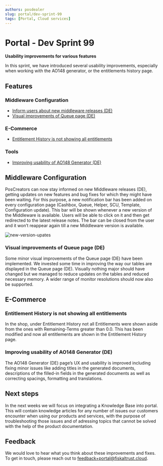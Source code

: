 ```yaml
---
authors: posdealer
slug: portal/dev-sprint-99
tags: [Portal, Cloud services]
---
```


# Portal - Dev Sprint 99
**Usability improvements for various features**

In this sprint, we have introduced several usability improvements, especially when working with the AO148 generator, or the entitlements history page.

<!--truncate-->

## Features

### Middleware Configuration
- [Inform users about new middleware releases (DE)](#inform-users-about-new-middleware-releases-de)
- [Visual improvements of Queue page (DE)](#visual-improvements-of-queue-page-de)

### E-Commerce 
- [Entitlement History is not showing all entitlements](#entitlement-history-is-not-showing-all-entitlements)

### Tools
- [Improving usability of AO148 Generator (DE)](#improving-usability-of-ao148-generator-de)

## Middleware Configuration

PosCreators can now stay informed on new Middleware releases (DE), getting updates on new features and bug fixes for which they might have been waiting. For this purpose, a new notification bar has been added on every configuration page (Cashbox, Queue, Helper, SCU, Template, Configuration update). This bar will be shown whenever a new version of the Middleware is available. Users will be able to click on it and then get redirected to the latest release notes. The bar can be closed from the user and it won’t reappear again till a new Middleware version is available.

![new-version-upates](images/sprint-99/new-version-upates.png)

### Visual improvements of Queue page (DE)
 
Some minor visual improvements of the Queue page (DE) have been implemented. We invested some time in improving the way our tables are displayed in the Queue page (DE). Visually nothing major should have changed but we managed to reduce updates on the tables and reduced necessary memory. A wider range of monitor resolutions should now also be supported. 


## E-Commerce

### Entitlement History is not showing all entitlements

In the shop, under Entitlement History not all Entitlements were shown aside from the ones with Remaining-Terms greater than 0.0. This has been modified and now all entitlements are shown in the Entitlement History page.

### Improving usability of AO148 Generator (DE)
 
The AO148 Generator (DE) page’s UX and usability is improved including fixing minor issues like adding titles in the generated documents, descriptions of the filled-in fields in the generated documents as well as correcting spacings, formatting and translations.


## Next steps
In the next weeks we will focus on integrating a Knowledge Base into portal. This will contain knowledge articles for any number of issues our customers encounter when using our products and services, with the purpose of troubleshooting those issues and of adressing topics that cannot be solved with the help of the product documentation.

## Feedback
We would love to hear what you think about these improvements and fixes. To get in touch, please reach out to [feedback+portal@fiskaltrust.cloud](mailto:feedback+portal@fiskaltrust.cloud).
